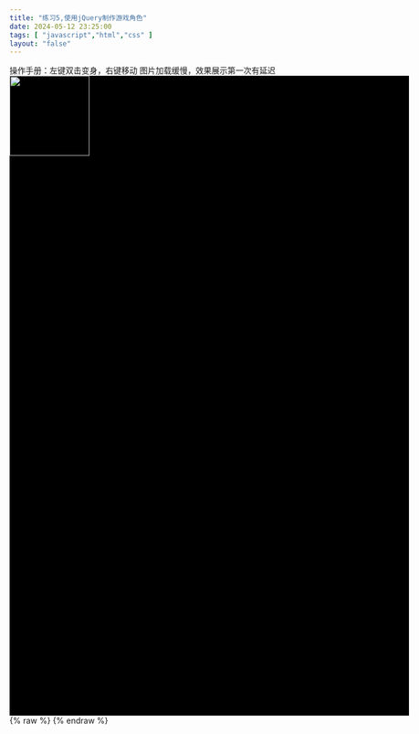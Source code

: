 ```yaml
---
title: "练习5,使用jQuery制作游戏角色"
date: 2024-05-12 23:25:00
tags: [ "javascript","html","css" ]
layout: "false"
---
```


<style>
        .map {
            background-color: black;
            height: 80em;
            width: 50em;
        }
        #role {
            height: 10em;
            width: 10em;
            position: relative; /* 将图片设置为相对定位 */
            z-index: 1; /* 将角色置于最上层 */
        }
</style>
<meta charset="UTF-8">
<div>
<span>操作手册：左键双击变身，右键移动</span>
<span>图片加载缓慢，效果展示第一次有延迟</span>
<div class="map">
    <img id="role" src="https://t.tutu.to/img/tEJj" alt="">
</div>
</div>
<script src="https://cdn.bootcdn.net/ajax/libs/jquery/3.7.1/jquery.min.js"></script>
{% raw %}
<script>
$(document).ready(function () {
        let map = $(".map");
        let role = $("#role");
        // 禁用游戏区域中的右键开启菜单
        $(document).contextmenu(function (e) {
            // 如果右键点击的区域为游戏区域则禁用右键菜单
            return !$(e.target).hasClass("map");
        });
        // 标记双击事件是否已触发
        let doubleClickTriggered = false;
        // 设置鼠标点击事件
        map.mousedown(function (e) {
            // 当鼠标右键点击时
            if (3 === e.which) {
                // 获取鼠标此时坐标
                let x = e.pageX;
                let y = e.pageY;
                let roleX = role.offset().left + 80;
                if (x <= roleX) {
                    // 修改人物动画
                    role.attr("src", "https://t.tutu.to/img/tEJj");
                } else {
                    role.attr("src", "https://t.tutu.to/img/tXqP");
                }
                // 如果双击事件已触发，则统一使用双击事件的图片
                if (doubleClickTriggered) {
                    if (x <= roleX) {
                        role.attr("src", "https://t.tutu.to/img/tZ54");
                    } else {
                        role.attr("src", "https://t.tutu.to/img/tGTS");
                    }
                }
                role.stop().animate({
                    marginLeft: x,
                    marginTop: y
                }, 3000);
            }
        });
        // 设置鼠标双击事件
        map.on("dblclick", function (e) {
            // 当鼠标左键双击时
            if (1 === e.which) {
                // 修改角色图片
                if (doubleClickTriggered) {
                    role.attr("src", "https://t.tutu.to/img/tGTS");
                } else {
                    role.attr("src", "https://t.tutu.to/img/tZ54");
                }
// 标记双击事件已触发
doubleClickTriggered = true;
}
});
});
</script>
{% endraw %}